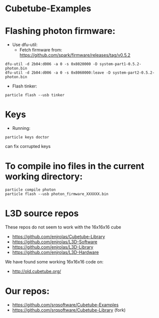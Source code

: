 # Cubetube-Examples

# Flashing photon firmware:

* Use dfu-util:
  * Fetch firmware from: https://github.com/spark/firmware/releases/tag/v0.5.2

```
dfu-util -d 2b04:d006 -a 0 -s 0x8020000 -D system-part1-0.5.2-photon.bin
dfu-util -d 2b04:d006 -a 0 -s 0x8060000:leave -D system-part2-0.5.2-photon.bin
 ```

* Flash tinker:
```
particle flash --usb tinker
```

# Keys

* Running:

```
particle keys doctor
```

can fix corrupted keys

# To compile ino files in the current working directory:

```
particle compile photon
particle flash --usb photon_firmware_XXXXXX.bin
```

# L3D source repos

These repos do not seem to work with the 16x16x16 cube

* https://github.com/enjrolas/Cubetube-Library
* https://github.com/enjrolas/L3D-Software
* https://github.com/enjrolas/L3D-Library
* https://github.com/enjrolas/L3D-Hardware

We have found some working 16x16x16 code on:

* http://old.cubetube.org/ 

# Our repos:

* https://github.com/srqsoftware/Cubetube-Examples
* https://github.com/srqsoftware/Cubetube-Library (fork)

